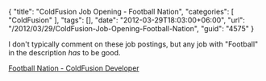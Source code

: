 {
	"title": "ColdFusion Job Opening - Football Nation",
	"categories": [
		"ColdFusion"
	],
	"tags": [],
	"date": "2012-03-29T18:03:00+06:00",
	"url": "/2012/03/29/ColdFusion-Job-Opening-Football-Nation",
	"guid": "4575"
}

I don't typically comment on these job postings, but any job with "Football" in the description <i>has</i> to be good.

<a href="http://www.footballnation.com/p/cfjob">Football Nation - ColdFusion Developer</a>